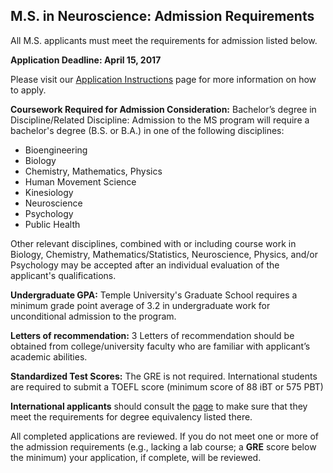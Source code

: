 ## M.S. in Neuroscience: Admission Requirements

All M.S. applicants must meet the requirements for admission listed below.

**Application Deadline: April 15, 2017**

Please visit our [Application Instructions](http://www.cla.temple.edu/neuroscience/ms-application/) page for more information on how to apply.

**Coursework Required for Admission Consideration:** Bachelor’s degree in Discipline/Related Discipline: Admission to the MS program will require a bachelor's degree (B.S. or B.A.) in one of the following disciplines:

- Bioengineering
- Biology
- Chemistry, Mathematics, Physics
- Human Movement Science
- Kinesiology
- Neuroscience
- Psychology
- Public Health

Other relevant disciplines, combined with or including course work in Biology, Chemistry, Mathematics/Statistics, Neuroscience, Physics, and/or Psychology may be accepted after an individual evaluation of the applicant's qualifications.

**Undergraduate GPA:** Temple University's Graduate School requires a minimum grade point average of 3.2 in undergraduate work for unconditional admission to the program.

**Letters of recommendation:** 3 Letters of recommendation should be obtained from college/university faculty who are familiar with applicant’s academic abilities.

**Standardized Test Scores:** The GRE is not required. International students are required to submit a TOEFL score (minimum score of 88 iBT or 575 PBT)

**International applicants** should consult the [page](http://www.temple.edu/grad/admissions/international.htm) to make sure that they meet the requirements for degree equivalency listed there.

All completed applications are reviewed. If you do not meet one or more of the admission requirements (e.g., lacking a lab course; a **GRE** score below the minimum) your application, if complete, will be reviewed.

